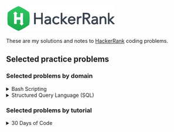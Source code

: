 
<img src="./banner.png" width="300px" />

These are my solutions and notes to [HackerRank](https://hackerrank.com) coding problems.

## Selected practice problems

### Selected problems by domain

<details>
<summary>Bash Scripting</summary>

| __Coding Problem__ | __Submission Date__ | __Level__ | __Notes__ |
|--------------------|---------------------|-----------|-----------|
| ~~[Let's Echo]()~~ \([solution](./domains/shell/bash-tutorials-lets-echo.sh)\) | -todo- | Easy | -todo- |
| ~~[Looping and Skipping]()~~ \([solution](./domains/shell/bash-tutorials---looping-and-skipping.sh)\) | -todo- | Easy | -todo- |
| ~~[A Personalized Echo]()~~ \([solution](./domains/shell/bash-tutorials---a-personalized-echo.sh)\) | -todo- | Easy | -todo- |
| ~~[Looping with numbers]()~~ \([solution](./domains/shell/bash-tutorials---looping-with-numbers.sh)\) | -todo- | Easy | -todo- |
| ~~[The World of Numbers]()~~ \([solution](./domains/shell/bash-tutorials---the-world-of-numbers.sh)\) | -todo- | Easy | -todo- |
| ~~[Comparing Numbers]()~~ \([solution](./domains/shell/bash-tutorials---comparing-numbers.sh)\) | -todo- | Easy | -todo- |
| ~~[Getting started with conditionals]()~~ \([solution](./domains/shell/bash-tutorials---getting-started-with-conditionals.sh)\) | -todo- | Easy | -todo- |
| ~~[More on conditionals]()~~ \([solution](./domains/shell/bash-tutorials---more-on-conditionals.sh)\) | -todo- | Easy | -todo- |

</details>

<details>
<summary>Structured Query Language (SQL)</summary>

| __Coding Problem__ | __Solution__ |
|--------------------|--------------|
| ~~[]()~~ | [here]() | 

</details>

### Selected problems by tutorial

<details>
<summary>30 Days of Code</summary>

| __Coding Problem__ | __Solution__ |
|--------------------|--------------|
| [Day 0: Hello, World](https://www.hackerrank.com/challenges/30-data-types/problem) | [C++](./tutorials/30-days-of-code/day0.cpp) |
| [Day 1: Data Types](https://www.hackerrank.com/challenges/30-data-types/problem) | [C++](./tutorials/30-days-of-code/day1.cpp) |
| [Day 2: Operators](https://www.hackerrank.com/challenges/30-operators/problem) | [C++](./tutorials/30-days-of-code/day2.cpp) |
| [Day 3: Intro to Conditional Statements](https://www.hackerrank.com/challenges/30-conditional-statements/problem) | [C++](./tutorials/30-days-of-code/day3.cpp) |
| [Day 4: Class vs. Instance](https://www.hackerrank.com/challenges/30-class-vs-instance/problem) | [C++](./tutorials/30-days-of-code/day4.cpp) |
| [Day 5: Loops](https://www.hackerrank.com/challenges/30-loops/problem) | [C++](./tutorials/30-days-of-code/day5.cpp) |
| [Day 6: Let's Review](https://www.hackerrank.com/challenges/30-review-loop/problem) | [C++](./tutorials/30-days-of-code/day6.cpp) |
| [Day 7: Arrays](https://www.hackerrank.com/challenges/30-arrays/problem) | [C++](./tutorials/30-days-of-code/day7.cpp) |
| [Day 8: Dictionaries and Maps](https://www.hackerrank.com/challenges/30-dictionaries-and-maps/problem) | [C++](./tutorials/30-days-of-code/day8.cpp) |
| [Day 9: Recursion 3](https://www.hackerrank.com/challenges/30-recursion/problem) | [C++](./tutorials/30-days-of-code/day9.cpp) |
| [Day 10: Binary Numbers](https://www.hackerrank.com/challenges/30-binary-numbers/problem) | [C++](./tutorials/30-days-of-code/day10.cpp) |
| [Day 11: 2D Arrays](https://www.hackerrank.com/challenges/30-2d-arrays/problem) | [C++](./tutorials/30-days-of-code/day11.cpp) |
| [Day 12: Inheritance](https://www.hackerrank.com/challenges/30-inheritance/problem) | [C++](./tutorials/30-days-of-code/day12.cpp) |
| [Day 13: Abstract Classes](https://www.hackerrank.com/challenges/30-abstract-classes/problem) | [C#](./tutorials/30-days-of-code/day13.cs) |
| [Day 14: Scope](https://www.hackerrank.com/challenges/30-scope/problem) | [C++](./tutorials/30-days-of-code/day14.cpp) |
| [Day 15: Linked List](https://www.hackerrank.com/challenges/30-linked-list/problem) | [C++](./tutorials/30-days-of-code/day15.cpp) |
| [Day 16: Exceptions - String to Integer](https://www.hackerrank.com/challenges/30-exceptions-string-to-integer/problem) | [C++](./tutorials/30-days-of-code/day16.cpp) |
| [Day 17: More Exceptions](https://www.hackerrank.com/challenges/30-more-exceptions/problem) | [C++](./tutorials/30-days-of-code/day17.cpp) |
| [Day 18: Queues and Stacks](https://www.hackerrank.com/challenges/30-queues-stacks/problem) | [C++](./tutorials/30-days-of-code/day18.cpp) |
| [Day 19: Interfaces](https://www.hackerrank.com/challenges/30-interfaces/problem) | [C++](./tutorials/30-days-of-code/day19.cpp) |

</details>

